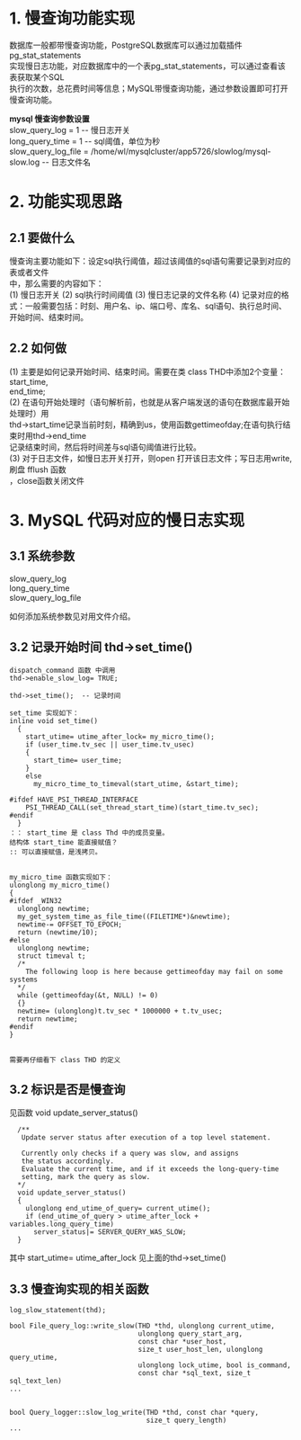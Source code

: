 # 1. 慢查询功能实现
  数据库一般都带慢查询功能，PostgreSQL数据库可以通过加载插件 pg_stat_statements  
实现慢日志功能，对应数据库中的一个表pg_stat_statements，可以通过查看该表获取某个SQL  
执行的次数，总花费时间等信息；MySQL带慢查询功能，通过参数设置即可打开慢查询功能。  

**mysql 慢查询参数设置**  
slow_query_log = 1  -- 慢日志开关  
long_query_time = 1 -- sql阈值，单位为秒  
slow_query_log_file = /home/wl/mysqlcluster/app5726/slowlog/mysql-slow.log  -- 日志文件名  

# 2. 功能实现思路
## 2.1 要做什么
  慢查询主要功能如下：设定sql执行阈值，超过该阈值的sql语句需要记录到对应的表或者文件  
中，那么需要的内容如下：  
(1) 慢日志开关
(2) sql执行时间阈值
(3) 慢日志记录的文件名称
(4) 记录对应的格式：一般需要包括：时刻、用户名、ip、端口号、库名、sql语句、执行总时间、  
    开始时间、结束时间。  

## 2.2 如何做
(1) 主要是如何记录开始时间、结束时间。需要在类 class THD中添加2个变量：start_time,   
end_time;  
(2) 在语句开始处理时（语句解析前，也就是从客户端发送的语句在数据库最开始处理时）用  
thd->start_time记录当前时刻，精确到us，使用函数gettimeofday;在语句执行结束时用thd->end_time  
记录结束时间，然后将时间差与sql语句阈值进行比较。  
(3) 对于日志文件，如慢日志开关打开，则open 打开该日志文件；写日志用write,刷盘 fflush 函数  
，close函数关闭文件  

# 3. MySQL 代码对应的慢日志实现

## 3.1 系统参数
slow_query_log  
long_query_time  
slow_query_log_file  

如何添加系统参数见对用文件介绍。  

## 3.2 记录开始时间 thd->set_time()
```
dispatch_command 函数 中调用
thd->enable_slow_log= TRUE; 

thd->set_time();  -- 记录时间

set_time 实现如下：
inline void set_time()
  {
    start_utime= utime_after_lock= my_micro_time();
    if (user_time.tv_sec || user_time.tv_usec)
    {
      start_time= user_time;
    }
    else
      my_micro_time_to_timeval(start_utime, &start_time);

#ifdef HAVE_PSI_THREAD_INTERFACE
    PSI_THREAD_CALL(set_thread_start_time)(start_time.tv_sec);
#endif
  }
：： start_time 是 class Thd 中的成员变量。
结构体 start_time 能直接赋值？
:: 可以直接赋值，是浅拷贝。


my_micro_time 函数实现如下：
ulonglong my_micro_time()
{
#ifdef _WIN32
  ulonglong newtime;
  my_get_system_time_as_file_time((FILETIME*)&newtime);
  newtime-= OFFSET_TO_EPOCH;
  return (newtime/10);
#else
  ulonglong newtime;
  struct timeval t;
  /*
    The following loop is here because gettimeofday may fail on some systems
  */
  while (gettimeofday(&t, NULL) != 0)
  {}
  newtime= (ulonglong)t.tv_sec * 1000000 + t.tv_usec;
  return newtime;
#endif
}


需要再仔细看下 class THD 的定义

```

## 3.2 标识是否是慢查询
见函数 void update_server_status()  

```
  /**
   Update server status after execution of a top level statement.

   Currently only checks if a query was slow, and assigns
   the status accordingly.
   Evaluate the current time, and if it exceeds the long-query-time
   setting, mark the query as slow.
  */
  void update_server_status()
  {
    ulonglong end_utime_of_query= current_utime();
    if (end_utime_of_query > utime_after_lock + variables.long_query_time)
      server_status|= SERVER_QUERY_WAS_SLOW;
  }
```
其中 start_utime= utime_after_lock 见上面的thd->set_time()  


## 3.3 慢查询实现的相关函数
```
log_slow_statement(thd);

bool File_query_log::write_slow(THD *thd, ulonglong current_utime,
                                ulonglong query_start_arg,
                                const char *user_host,
                                size_t user_host_len, ulonglong query_utime,
                                ulonglong lock_utime, bool is_command,
                                const char *sql_text, size_t sql_text_len)
...


bool Query_logger::slow_log_write(THD *thd, const char *query,  
                                  size_t query_length)  
...

```
